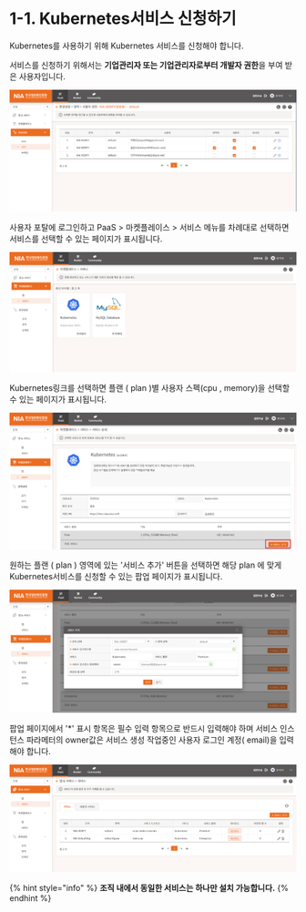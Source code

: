 # 1-1. Kubernetes서비스 신청하기

Kubernetes를 사용하기 위해 Kubernetes 서비스를 신청해야 합니다.

서비스를 신청하기 위해서는 **기업관리자 또는 기업관리자로부터 개발자 권한**을 부여 받은 사용자입니다.

![](../.gitbook/assets/image%20%28143%29.png)

사용자 포탈에 로그인하고 PaaS &gt; 마켓플레이스 &gt; 서비스 메뉴를 차례대로 선택하면 서비스를 선택할 수 있는 페이지가 표시됩니다.

![](../.gitbook/assets/image%20%28140%29.png)

Kubernetes링크를 선택하면 플랜 \( plan \)별  사용자 스펙\(cpu , memory\)을  선택할 수 있는  페이지가 표시됩니다.

![](../.gitbook/assets/image%20%28138%29.png)

원하는 플랜 \( plan \) 영역에 있는 '서비스 추가' 버튼을 선택하면 해당 plan 에 맞게 Kubernetes서비스를 신청할 수 있는 팝업 페이지가 표시됩니다.

![](../.gitbook/assets/image%20%28142%29.png)

팝업 페이지에서 '\*' 표시 항목은 필수 입력 항목으로 반드시 입력해야 하며 서비스 인스턴스 파라메터의 owner값은 서비스 생성 작업중인 사용자 로그인 계정\( email\)을 입력해야 합니다. 

![](../.gitbook/assets/image%20%28141%29.png)

{% hint style="info" %}
**조직 내에서 동일한 서비스는 하나만 설치 가능합니다.**
{% endhint %}

